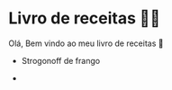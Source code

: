 # Livro de receitas :man_cook:



Olá, Bem vindo ao meu livro de receitas :wave:

- Strogonoff de frango

- 